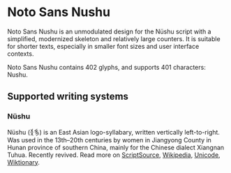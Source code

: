 
# Noto Sans Nushu

Noto Sans Nushu is an unmodulated design for the Nüshu script with a simplified, modernized skeleton and relatively large counters. It is suitable for shorter texts, especially in smaller font sizes and user interface contexts. 

Noto Sans Nushu contains 402 glyphs, and supports 401 characters: Nushu.


## Supported writing systems


### Nüshu

Nüshu (𛆁𛈬‎) is an East Asian logo-syllabary, written vertically left-to-right. Was used in the 13th–20th centuries by women in Jiangyong County in Hunan province of southern China, mainly for the Chinese dialect Xiangnan Tuhua. Recently revived. Read more on [ScriptSource](https://scriptsource.org/scr/Nshu), [Wikipedia](https://en.wikipedia.org/wiki/ISO_15924:Nshu), [Unicode](https://www.unicode.org/versions/Unicode13.0.0/ch18.pdf#G42061), [Wiktionary](https://en.wiktionary.org/wiki/Category:Nushu_script).

